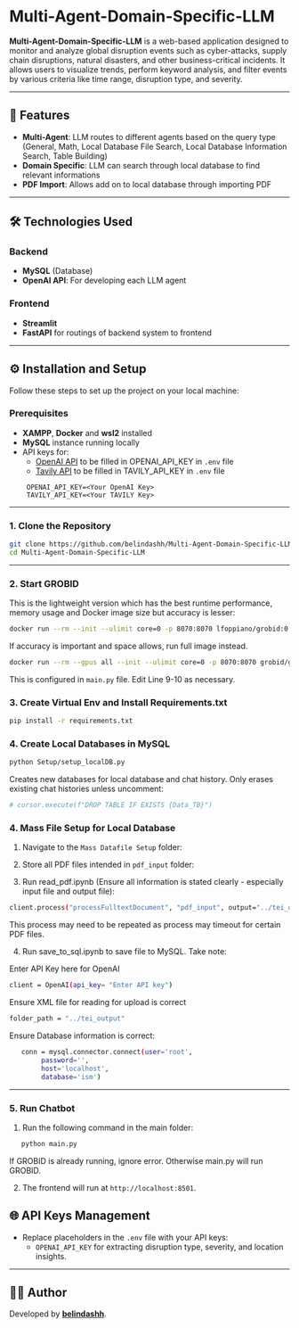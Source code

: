 # Multi-Agent-Domain-Specific-LLM

**Multi-Agent-Domain-Specific-LLM** is a web-based application designed to monitor and analyze global disruption events such as cyber-attacks, supply chain disruptions, natural disasters, and other business-critical incidents. It allows users to visualize trends, perform keyword analysis, and filter events by various criteria like time range, disruption type, and severity.

---

## 🚀 Features

- **Multi-Agent**: LLM routes to different agents based on the query type (General, Math, Local Database File Search, Local Database Information Search, Table Building)
- **Domain Specific**: LLM can search through local database to find relevant informations
- **PDF Import**: Allows add on to local database through importing PDF

---

## 🛠️ Technologies Used

### Backend
- **MySQL** (Database)
- **OpenAI API**: For developing each LLM agent

### Frontend
- **Streamlit**
- **FastAPI** for routings of backend system to frontend

---

## ⚙️ Installation and Setup

Follow these steps to set up the project on your local machine:

### Prerequisites
- **XAMPP**, **Docker** and **wsl2** installed
- **MySQL** instance running locally 
- API keys for:
  - [OpenAI API](https://platform.openai.com/) to be filled in OPENAI_API_KEY in `.env` file
  - [Tavily API](https://tavily.com/) to be filled in TAVILY_API_KEY in `.env` file
  ```env
   OPENAI_API_KEY=<Your OpenAI Key>
   TAVILY_API_KEY=<Your TAVILY Key>
   ```

---

### 1. Clone the Repository

```bash
git clone https://github.com/belindashh/Multi-Agent-Domain-Specific-LLM.git
cd Multi-Agent-Domain-Specific-LLM
```
---

### 2. Start GROBID
This is the lightweight version which has the best runtime performance, memory usage and Docker image size but accuracy is lesser:
```bash
docker run --rm --init --ulimit core=0 -p 8070:8070 lfoppiano/grobid:0.8.1
```

If accuracy is important and space allows, run full image instead.
```bash
docker run --rm --gpus all --init --ulimit core=0 -p 8070:8070 grobid/grobid:0.8.1
```
This is configured in `main.py` file. Edit Line 9-10 as necessary.

### 3. Create Virtual Env and Install Requirements.txt
```bash
pip install -r requirements.txt
```

### 4. Create Local Databases in MySQL
```bash
python Setup/setup_localDB.py
```

Creates new databases for local database and chat history. Only erases existing chat histories unless uncomment:
```bash
# cursor.execute(f"DROP TABLE IF EXISTS {Data_TB}")
```

### 4. Mass File Setup for Local Database

1. Navigate to the `Mass Datafile Setup` folder:

2. Store all PDF files intended in `pdf_input` folder:

3. Run read_pdf.ipynb (Ensure all information is stated clearly - especially input file and output file):
```bash
client.process("processFulltextDocument", "pdf_input", output="../tei_output", consolidate_citations=True, tei_coordinates=True, force=True, n=15)
```
This process may need to be repeated as process may timeout for certain PDF files. 

4. Run save_to_sql.ipynb to save file to MySQL. Take note:

Enter API Key here for OpenAI
   ```bash
   client = OpenAI(api_key= "Enter API key")
   ```

Ensure XML file for reading for upload is correct
   ```bash
   folder_path = "../tei_output" 
   ```

Ensure Database information is correct:
```bash
   conn = mysql.connector.connect(user='root',  
        password='',  
        host='localhost',
        database='ism') 
```
---

### 5. Run Chatbot

1. Run the following command in the main folder:
```bash
   python main.py
```
If GROBID is already running, ignore error. Otherwise main.py will run GROBID.

2. The frontend will run at `http://localhost:8501`.


## 🌐 API Keys Management

- Replace placeholders in the `.env` file with your API keys:
  - `OPENAI_API_KEY` for extracting disruption type, severity, and location insights.

---

## 👨‍💻 Author

Developed by **[belindashh](https://github.com/belindashh)**.
